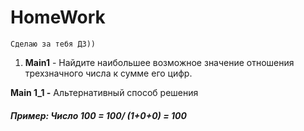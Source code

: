 # **HomeWork**
    Сделаю за тебя ДЗ))
    
1. **Main1** -  Найдите наибольшее возможное значение отношения трехзначного числа к сумме его цифр.
   
**Main 1_1 -** Альтернативный способ решения
##### _Пример:_ Число 100 = _100/ (1+0+0) = 100_